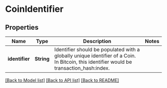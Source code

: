 # CoinIdentifier

## Properties
Name | Type | Description | Notes
------------ | ------------- | ------------- | -------------
**identifier** | **String** | Identifier should be populated with a globally unique identifier of a Coin. In Bitcoin, this identifier would be transaction_hash:index.  | 

[[Back to Model list]](../README.md#documentation-for-models) [[Back to API list]](../README.md#documentation-for-api-endpoints) [[Back to README]](../README.md)


